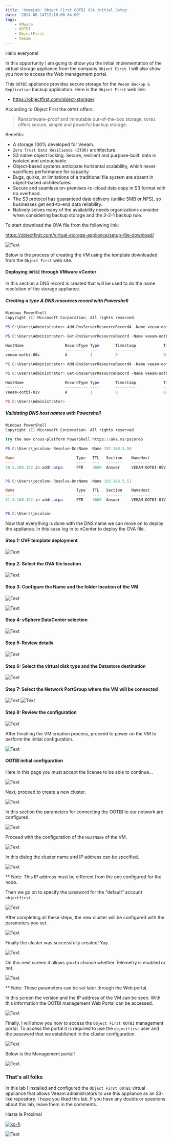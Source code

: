 ```yaml
---
title: 'HomeLab: Object First OOTBI VSA initial Setup'
date: '2024-08-14T12:10:00-04:00'
tags:
    - VMware
    - OOTBI
    - ObjectFirst
    - Veeam
---
```


Hello everyone!

In this opportunity I am going to show you the initial implementation of the virtual storage appliance from the company `Object First`. I will also show you how to access the Web management portal.

This `OOTBI` appliance provides secure storage for the `Veeam Backup & Replication` backup application. Here is the `Object First` web link:

- <https://objectfirst.com/object-storage/>

According to Object First the `OOTBI` offers:

> Ransomware-proof and immutable out-of-the-box storage, `OOTBI` offers secure, simple and powerful backup storage.

Benefits:

- A storage 100% developed for Veeam.
- `Zero Trust Data Resilience (ZTDR)` architecture.
- S3 native object locking. Secure, resilient and purpose-built: data is isolated and untouchable.
- Object-based systems anticipate horizontal scalability, which never sacrifices performance for capacity.
- Bugs, quirks, or limitations of a traditional file system are absent in object-based architectures.
- Secure and seamless on-premises-to-cloud data copy in S3 format with no overhead.
- The S3 protocol has guaranteed data delivery (unlike SMB or NFS), so businesses get end-to-end data reliability.
- Natively solves many of the availability needs organizations consider when considering backup storage and the 3-2-1 backup rule.

To start download the OVA file from the following link:

<https://objectfirst.com/virtual-storage-appliance/setup-file-download/>

![Text](/img/2024/homelab-ootbi-initial-setup/OOTBI-00.webp)

Below is the process of creating the VM using the template downloaded from the `Object First` web site.

#### Deploying `OOTBI` through VMware vCenter

In this section a DNS record is created that will be used to do the name resolution of the storage appliance.

##### Creating a type A DNS resources record with Powershell

```powershell
Windows PowerShell
Copyright (C) Microsoft Corporation. All rights reserved.

PS C:\Users\Administrator> Add-DnsServerResourceRecordA -Name veeam-ootbi-00v -IPv4Address 192.168.5.51 -ZoneName pharmax.local -CreatePtr -AllowUpdateAny

PS C:\Users\Administrator> Get-DnsServerResourceRecord -Name veeam-ootbi-00v -ZoneName pharmax.local

HostName                  RecordType Type       Timestamp            TimeToLive      RecordData
--------                  ---------- ----       ---------            ----------      ----------
veeam-ootbi-00v           A          1          0                    01:00:00        192.168.5.50

PS C:\Users\Administrator> Add-DnsServerResourceRecordA -Name veeam-ootbi-01v -IPv4Address 192.168.5.51 -ZoneName pharmax.local -CreatePtr -AllowUpdateAny

PS C:\Users\Administrator> Get-DnsServerResourceRecord -Name veeam-ootbi-01v -ZoneName pharmax.local

HostName                  RecordType Type       Timestamp            TimeToLive      RecordData
--------                  ---------- ----       ---------            ----------      ----------
veeam-ootbi-01v           A          1          0                    01:00:00        192.168.5.51

PS C:\Users\Administrator>
```

##### Validating DNS host names with Powershell

```powershell
Windows PowerShell
Copyright (C) Microsoft Corporation. All rights reserved.

Try the new cross-platform PowerShell https://aka.ms/pscore6

PS C:\Users\jocolon> Resolve-DnsName -Name 192.168.5.50

Name                           Type   TTL   Section    NameHost
----                           ----   ---   -------    --------
50.5.168.192.in-addr.arpa      PTR    3600  Answer     VEEAM-OOTBI-00V.pharmax.local


PS C:\Users\jocolon> Resolve-DnsName -Name 192.168.5.51

Name                           Type   TTL   Section    NameHost
----                           ----   ---   -------    --------
51.5.168.192.in-addr.arpa      PTR    3600  Answer     VEEAM-OOTBI-01V.pharmax.local


PS C:\Users\jocolon>
```

Now that everything is done with the DNS name we can move on to deploy the appliance. In this case log in to vCenter to deploy the OVA file.

#### Step 1: OVF template deployment

![Text](/img/2024/homelab-ootbi-initial-setup/OOTBI-01.webp)

#### Step 2: Select the OVA file location

![Text](/img/2024/homelab-ootbi-initial-setup/OOTBI-02.webp)

#### Step 3: Configure the Name and the folder location of the VM

![Text](/img/2024/homelab-ootbi-initial-setup/OOTBI-11.webp)

![Text](/img/2024/homelab-ootbi-initial-setup/OOTBI-03.webp)

#### Step 4: vSphere DataCenter selection

![Text](/img/2024/homelab-ootbi-initial-setup/OOTBI-04.webp)

#### Step 5: Review details

![Text](/img/2024/homelab-ootbi-initial-setup/OOTBI-05.webp)

#### Step 6: Select the virtual disk type and the Datastore destination

![Text](/img/2024/homelab-ootbi-initial-setup/OOTBI-06.webp)

#### Step 7: Select the Network PortGroup where the VM will be connected

![Text](/img/2024/homelab-ootbi-initial-setup/OOTBI-07.webp)
![Text](/img/2024/homelab-ootbi-initial-setup/OOTBI-08.webp)

#### Step 8: Review the configuration

![Text](/img/2024/homelab-ootbi-initial-setup/OOTBI-09.webp)

After finishing the VM creation process, proceed to power on the VM to perform the initial configuration.

![Text](/img/2024/homelab-ootbi-initial-setup/OOTBI-12.webp)

#### OOTBI initial configuration

Here in this page you must accept the license to be able to continue...

![Text](/img/2024/homelab-ootbi-initial-setup/OOTBI-14.webp)

Next, proceed to create a new cluster.

![Text](/img/2024/homelab-ootbi-initial-setup/OOTBI-15.webp)

In this section the parameters for connecting the OOTBI to our network are configured.

![Text](/img/2024/homelab-ootbi-initial-setup/OOTBI-16.webp)

Proceed with the configuration of the `HostName` of the VM.

![Text](/img/2024/homelab-ootbi-initial-setup/OOTBI-17.webp)

In this dialog the cluster name and IP address can be specified.

![Text](/img/2024/homelab-ootbi-initial-setup/OOTBI-20.webp)

** Note: This IP address must be different from the one configured for the node.

Then we go on to specify the password for the “default” account `objectfirst`.

![Text](/img/2024/homelab-ootbi-initial-setup/OOTBI-21.webp)

After completing all these steps, the new cluster will be configured with the parameters you set.

![Text](/img/2024/homelab-ootbi-initial-setup/OOTBI-22.webp)

Finally the cluster was successfully created! Yay.

![Text](/img/2024/homelab-ootbi-initial-setup/OOTBI-23.webp)

On this next screen it allows you to choose whether Telemetry is enabled or not.

![Text](/img/2024/homelab-ootbi-initial-setup/OOTBI-24.webp)

**  Note: These parameters can be set later through the Web portal.

In this screen the version and the IP address of the VM can be seen. With this information the OOTBI management Web Portal can be accessed.

![Text](/img/2024/homelab-ootbi-initial-setup/OOTBI-28.webp)

Finally, I will show you how to access the `Object First OOTBI` management portal. To access the portal it is required to use the `objectfirst` user and the password that we established in the cluster configuration.

![Text](/img/2024/homelab-ootbi-initial-setup/OOTBI-26.webp)

Below is the Management portal!

![Text](/img/2024/homelab-ootbi-initial-setup/OOTBI-27.webp)

### That's all folks

In this lab I installed and configured the `Object First OOTBI` virtual appliance that allows Veeam administrators to use this appliance as an S3-like repository. I hope you liked this lab. If you have any doubts or questions about this lab, leave them in the comments.

Hasta la Próxima!

[![ko-fi](https://ko-fi.com/img/githubbutton_sm.svg)](https://ko-fi.com/F1F8DEV80)

![Text](/img/hasta-luego-5937ba.webp#center)
